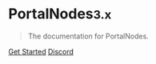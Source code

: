 <h1>PortalNodes<small>3.x</small> </h1>

> The documentation for PortalNodes.

[Get Started](/README.md)
[Discord](https://discord.com/invite/qttGR4Z5Pk)